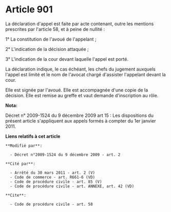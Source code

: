 # Article 901

La déclaration d'appel est faite par acte contenant, outre les mentions prescrites par l'article 58, et à peine de nullité : 

1° La constitution de l'avoué de l'appelant ; 

2° L'indication de la décision attaquée ; 

3° L'indication de la cour devant laquelle l'appel est porté. 

La déclaration indique, le cas échéant, les chefs du jugement auxquels l'appel est limité et le nom de l'avocat chargé
d'assister l'appelant devant la cour. 

Elle est signée par l'avoué. Elle est accompagnée d'une copie de la décision. Elle est remise au greffe et vaut demande
d'inscription au rôle.

**Nota:**

Décret n° 2009-1524 du 9 décembre 2009 art 15 : Les dispositions du présent article s'appliquent aux appels formés à compter
du 1er janvier 2011.

**Liens relatifs à cet article**

	**Modifié par**:

	  - Décret n°2009-1524 du 9 décembre 2009 - art. 2

	**Cité par**:

	  - Arrêté du 30 mars 2011 - art. 2 (V)
	  - Code de commerce - art. R661-6 (VD)
	  - Code de procédure civile - art. 85 (V)
	  - Code de procédure civile - art. ANNEXE, art. 42 (VD)

	**Cite**:

	  - Code de procédure civile - art. 58
